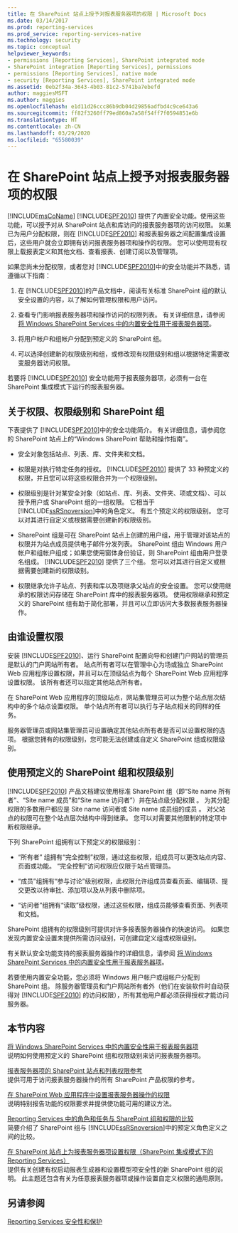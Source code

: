 ```yaml
---
title: 在 SharePoint 站点上授予对报表服务器项的权限 | Microsoft Docs
ms.date: 03/14/2017
ms.prod: reporting-services
ms.prod_service: reporting-services-native
ms.technology: security
ms.topic: conceptual
helpviewer_keywords:
- permissions [Reporting Services], SharePoint integrated mode
- SharePoint integration [Reporting Services], permissions
- permissions [Reporting Services], native mode
- security [Reporting Services], SharePoint integrated mode
ms.assetid: 0eb2f34a-3643-4b03-81c2-5741ba7ebefd
author: maggiesMSFT
ms.author: maggies
ms.openlocfilehash: e1d11d26ccc86b9db04d29856adfbd4c9ce643a6
ms.sourcegitcommit: ff82f3260ff79ed860a7a58f54ff7f0594851e6b
ms.translationtype: HT
ms.contentlocale: zh-CN
ms.lasthandoff: 03/29/2020
ms.locfileid: "65580039"
---
```

# <a name="granting-permissions-on-report-server-items-on-a-sharepoint-site"></a>在 SharePoint 站点上授予对报表服务器项的权限
  [!INCLUDE[msCoName](../../includes/msconame-md.md)] [!INCLUDE[SPF2010](../../includes/spf2010-md.md)] 提供了内置安全功能。使用这些功能，可以授予对从 SharePoint 站点和库访问的报表服务器项的访问权限。 如果已为用户分配权限，则在 [!INCLUDE[SPF2010](../../includes/spf2010-md.md)] 和报表服务器之间配置集成设置后，这些用户就会立即拥有访问报表服务器项和操作的权限。 您可以使用现有权限上载报表定义和其他文档、查看报表、创建订阅以及管理项。  
  
 如果您尚未分配权限，或者您对 [!INCLUDE[SPF2010](../../includes/spf2010-md.md)]中的安全功能并不熟悉，请遵循以下指南：  
  
1.  在 [!INCLUDE[SPF2010](../../includes/spf2010-md.md)]的产品文档中，阅读有关标准 SharePoint 组的默认安全设置的内容，以了解如何管理权限和用户访问。  
  
2.  查看专门影响报表服务器项和操作访问的权限列表。 有关详细信息，请参阅 [将 Windows SharePoint Services 中的内置安全性用于报表服务器项](../../reporting-services/security/use-built-in-security-in-windows-sharepoint-services-for-report-server-items.md)。  
  
3.  将用户帐户和组帐户分配到预定义的 SharePoint 组。  
  
4.  可以选择创建新的权限级别和组，或修改现有权限级别和组以根据特定需要改变服务器访问权限。  
  
 若要将 [!INCLUDE[SPF2010](../../includes/spf2010-md.md)] 安全功能用于报表服务器项，必须有一台在 SharePoint 集成模式下运行的报表服务器。  
  
## <a name="about-permissions-permission-levels-and-sharepoint-groups"></a>关于权限、权限级别和 SharePoint 组  
 下表提供了 [!INCLUDE[SPF2010](../../includes/spf2010-md.md)]中的安全功能简介。 有关详细信息，请参阅您的 SharePoint 站点上的“Windows SharePoint 帮助和操作指南”。  
  
-   安全对象包括站点、列表、库、文件夹和文档。  
  
-   权限是对执行特定任务的授权。 [!INCLUDE[SPF2010](../../includes/spf2010-md.md)] 提供了 33 种预定义的权限，并且您可以将这些权限合并为一个权限级别。  
  
-   权限级别是针对某安全对象（如站点、库、列表、文件夹、项或文档）、可以授予用户或 SharePoint 组的一组权限。 它相当于 [!INCLUDE[ssRSnoversion](../../includes/ssrsnoversion-md.md)]中的角色定义。 有五个预定义的权限级别。 您可以对其进行自定义或根据需要创建新的权限级别。  
  
-   SharePoint 组是可在 SharePoint 站点上创建的用户组，用于管理对该站点的权限并为站点成员提供电子邮件分发列表。 SharePoint 组由 Windows 用户帐户和组帐户组成；如果您使用窗体身份验证，则 SharePoint 组由用户登录名组成。 [!INCLUDE[SPF2010](../../includes/spf2010-md.md)] 提供了三个组。 您可以对其进行自定义或根据需要创建新的权限级别。  
  
-   权限继承允许子站点、列表和库以及项继承父站点的安全设置。 您可以使用继承的权限访问存储在 SharePoint 库中的报表服务器项。 使用权限继承和预定义的 SharePoint 组有助于简化部署，并且可以立即访问大多数报表服务器操作。  
  
## <a name="who-sets-permissions"></a>由谁设置权限  
 安装 [!INCLUDE[SPF2010](../../includes/spf2010-md.md)]、运行 SharePoint 配置向导和创建门户网站的管理员是默认的门户网站所有者。 站点所有者可以在管理中心为场或独立 SharePoint Web 应用程序设置权限，并且可以在顶级站点为每个 SharePoint Web 应用程序设置权限。 该所有者还可以指定其他站点所有者。  
  
 在 SharePoint Web 应用程序的顶级站点，网站集管理员可以为整个站点层次结构中的多个站点设置权限。 单个站点所有者可以执行与子站点相关的同样的任务。  
  
 服务器管理员或网站集管理员可设置确定其他站点所有者是否可以设置权限的选项。 根据您拥有的权限级别，您可能无法创建或自定义 SharePoint 组或权限级别。  
  
## <a name="using-predefined-sharepoint-groups-and-permission-levels"></a>使用预定义的 SharePoint 组和权限级别  
 [!INCLUDE[SPF2010](../../includes/spf2010-md.md)] 产品文档建议使用标准 SharePoint 组（即“Site name 所有者”、“Site name 成员”和“Site name 访问者”）并在站点级分配权限       。 为其分配权限的多数用户都应是 Site name 访问者或 Site name 成员组的成员     。 对父站点的权限可在整个站点层次结构中得到继承。 您可以对需要其他限制的特定项中断权限继承。  
  
 下列 SharePoint 组拥有以下预定义的权限级别：  
  
-   “所有者”  组拥有“完全控制”权限，通过这些权限，组成员可以更改站点内容、页面或功能。 “完全控制”访问权限应仅限于站点管理员。  
  
-    “成员”组拥有“参与讨论”级别权限，此权限允许组成员查看页面、编辑项、提交更改以待审批、添加项以及从列表中删除项。  
  
-    “访问者”组拥有“读取”级权限，通过这些权限，组成员能够查看页面、列表项和文档。  
  
 SharePoint 组拥有的权限级别可提供对许多报表服务器操作的快速访问。 如果您发现内置安全设置未提供所需访问级别，可创建自定义组或权限级别。  
  
 有关默认安全功能支持的报表服务器操作的详细信息，请参阅 [将 Windows SharePoint Services 中的内置安全性用于报表服务器项](../../reporting-services/security/use-built-in-security-in-windows-sharepoint-services-for-report-server-items.md)。  
  
 若要使用内置安全功能，您必须将 Windows 用户帐户或组帐户分配到 SharePoint 组。 除服务器管理员和门户网站所有者外（他们在安装软件时自动获得对 [!INCLUDE[SPF2010](../../includes/spf2010-md.md)] 的访问权限），所有其他用户都必须获得授权才能访问服务器。  
  
## <a name="in-this-section"></a>本节内容  
 [将 Windows SharePoint Services 中的内置安全性用于报表服务器项](../../reporting-services/security/use-built-in-security-in-windows-sharepoint-services-for-report-server-items.md)  
 说明如何使用预定义的 SharePoint 组和权限级别来访问报表服务器项。  
  
 [报表服务器项的 SharePoint 站点和列表权限参考](../../reporting-services/security/sharepoint-site-and-list-permission-reference-for-report-server-items.md)  
 提供可用于访问报表服务器操作的所有 SharePoint 产品权限的参考。  
  
 [在 SharePoint Web 应用程序中设置报表服务器操作的权限](../../reporting-services/security/set-permissions-for-report-server-operations-in-a-sharepoint-web-application.md)  
 说明特别报告功能的权限要求并提供使功能可用的建议方法。  
  
 [Reporting Services 中的角色和任务与 SharePoint 组和权限的比较](../../reporting-services/security/reporting-services-roles-tasks-vs-sharepoint-groups-permissions.md)  
 简要介绍了 SharePoint 组与 [!INCLUDE[ssRSnoversion](../../includes/ssrsnoversion-md.md)]中的预定义角色定义之间的比较。  
  
 [在 SharePoint 站点上为报表服务器项设置权限（SharePoint 集成模式下的 Reporting Services）](../../reporting-services/security/set-permissions-for-report-server-items-on-a-sharepoint-site.md)  
 提供有关创建有权启动报表生成器和设置模型项安全性的新 SharePoint 组的说明。 此主题还包含有关为任意报表服务器项或操作设置自定义权限的通用原则。  
  
## <a name="see-also"></a>另请参阅  
 [Reporting Services 安全性和保护](../../reporting-services/security/reporting-services-security-and-protection.md)  
  
  
